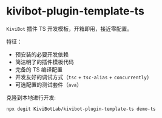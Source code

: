 # kivibot-plugin-template-ts

`KiviBot` 插件 TS 开发模板，开箱即用，接近零配置。

特征：

- 预安装的必要开发依赖
- 简洁明了的插件模板代码
- 完备的 TS 编译配置
- 开发友好的调试方式（`tsc` + `tsc-alias` + `concurrently`）
- 可选配置的测试套件（`ava`）

克隆到本地进行开发:

```shell
npx degit KiviBotLab/kivibot-plugin-template-ts demo-ts
```
